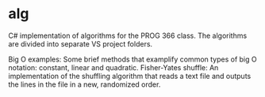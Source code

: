# alg 
C# implementation of algorithms for the PROG 366 class. The algorithms are divided into separate VS project folders.

Big O examples: Some brief methods that examplify common types of big O notation: constant, linear and quadratic.
Fisher-Yates shuffle: An implementation of the shuffling algorithm that reads a text file and outputs the lines in the file in a new, randomized order. 
